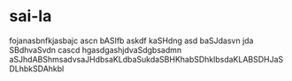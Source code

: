 # sai-la
fojanasbnfkjasbajc ascn bASIfb askdf kaSHdng asd baSJdasvn jda SBdhvaSvdn cascd hgasdgashjdvaSdgbsadmn aSJhdABShmsadvsaJHdbsaKLdbaSukdaSBHKhabSDhklbsdaKLABSDHJaSDLhbkSDAhkbl
